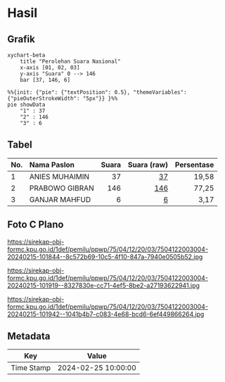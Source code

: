 # Hasil

## Grafik

```mermaid
xychart-beta
    title "Perolehan Suara Nasional"
    x-axis [01, 02, 03]
    y-axis "Suara" 0 --> 146
    bar [37, 146, 6]
```

```mermaid
%%{init: {"pie": {"textPosition": 0.5}, "themeVariables": {"pieOuterStrokeWidth": "5px"}} }%%
pie showData
    "1" : 37
    "2" : 146
    "3" : 6
```

## Tabel

| No. | Nama Paslon    | Suara | Suara (raw) | Persentase |
|:--- |:-------------- | -----:| -----------:| ----------:|
| 1   | ANIES MUHAIMIN | 37    | [37][p-1]   | 19,58      |
| 2   | PRABOWO GIBRAN | 146   | [146][p-2]  | 77,25      |
| 3   | GANJAR MAHFUD  | 6     | [6][p-3]    | 3,17       |


[p-1]: https://github.com/gigit-pemilu/pemilu-2024/blob/main/pilpres/hitung-suara/sub/75-gorontalo/sub/04-pohuwato/sub/12-popayato-timur/sub/2003-marisa/sub/004-tps/sub/paslon-1.txt
[p-2]: https://github.com/gigit-pemilu/pemilu-2024/blob/main/pilpres/hitung-suara/sub/75-gorontalo/sub/04-pohuwato/sub/12-popayato-timur/sub/2003-marisa/sub/004-tps/sub/paslon-2.txt
[p-3]: https://github.com/gigit-pemilu/pemilu-2024/blob/main/pilpres/hitung-suara/sub/75-gorontalo/sub/04-pohuwato/sub/12-popayato-timur/sub/2003-marisa/sub/004-tps/sub/paslon-3.txt

## Foto C Plano

https://sirekap-obj-formc.kpu.go.id/1def/pemilu/ppwp/75/04/12/20/03/7504122003004-20240215-101844--8c572b69-10c5-4f10-847a-7940e0505b52.jpg

https://sirekap-obj-formc.kpu.go.id/1def/pemilu/ppwp/75/04/12/20/03/7504122003004-20240215-101919--8327830e-cc71-4ef5-8be2-a27193622941.jpg

https://sirekap-obj-formc.kpu.go.id/1def/pemilu/ppwp/75/04/12/20/03/7504122003004-20240215-101942--1041b4b7-c083-4e68-bcd6-6ef449866264.jpg


## Metadata

| Key        | Value               |
| ---------- | ------------------- |
| Time Stamp | 2024-02-25 10:00:00 |



